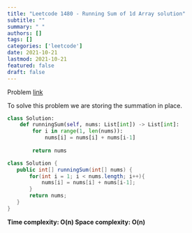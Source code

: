 ```yaml
---
title: "Leetcode 1480 - Running Sum of 1d Array solution"
subtitle: ""
summary: " "
authors: []
tags: []
categories: ['leetcode']
date: 2021-10-21
lastmod: 2021-10-21
featured: false
draft: false
---
```

Problem [link](https://leetcode.com/problems/running-sum-of-1d-array)

To solve this problem we are storing the summation in place.

```python
class Solution:
    def runningSum(self, nums: List[int]) -> List[int]:
        for i in range(1, len(nums)):
            nums[i] = nums[i] + nums[i-1]
            
        return nums
```

```java
class Solution {
   public int[] runningSum(int[] nums) {
       for(int i = 1; i < nums.length; i++){
           nums[i] = nums[i] + nums[i-1];
       }
       return nums;
   }
}
```

**Time complexity: O(n)
Space complexity: O(n)**